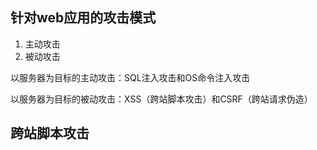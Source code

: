 ## 针对web应用的攻击模式

1. 主动攻击
2. 被动攻击

以服务器为目标的主动攻击：SQL注入攻击和OS命令注入攻击

以服务器为目标的被动攻击：XSS（跨站脚本攻击）和CSRF（跨站请求伪造）

## 跨站脚本攻击

